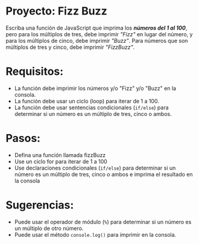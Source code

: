 # Proyecto: Fizz Buzz

Escriba una función de JavaScript que imprima los **_números del 1 al 100_**, pero para los múltiplos de tres, debe imprimir _"Fizz"_ en lugar del número, y para los múltiplos de cinco, debe imprimir _"Buzz"_. Para números que son múltiplos de tres y cinco, debe imprimir _"FizzBuzz"_.

# Requisitos:

- La función debe imprimir los números y/o "Fizz" y/o "Buzz" en la consola.
- La función debe usar un ciclo (loop) para iterar de 1 a 100.
- La función debe usar sentencias condicionales (`if/else`) para determinar si un número es un múltiplo de tres, cinco o ambos.

# Pasos:

- Defina una función llamada fizzBuzz
- Use un ciclo for para iterar de 1 a 100
- Use declaraciones condicionales (`if/else`) para determinar si un número es un múltiplo de tres, cinco o ambos e imprima el resultado en la consola

# Sugerencias:

- Puede usar el operador de módulo (`%`) para determinar si un número es un múltiplo de otro número.
- Puede usar el método `console.log()` para imprimir en la consola.
